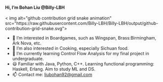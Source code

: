 #### Hi, I’m Bohan Liu @Billy-LBH

<picture>
  <source media="(prefers-color-scheme: dark)" srcset="https://raw.githubusercontent.com/Billy-LBH/Billy-LBH/output/github-contribution-grid-snake-dark.svg">
  <source media="(prefers-color-scheme: light)" srcset="https://raw.githubusercontent.com/Billy-LBH/Billy-LBH/output/github-contribution-grid-snake.svg">
  < img alt="github contribution grid snake animation" src="https://raw.githubusercontent.com/Billy-LBH/Billy-LBH/output/github-contribution-grid-snake.svg">
</picture>

- 👀 I’m interested in Boardgames, such as Wingspan, Brass:Birmingham, Ark Nova, etc.
- 🍲 I’m also interested in Cooking, especially Sichuan food.
- 🌱 I’m currently learning Control Flow Analysis for my final project in undergraduate.
- 😃 Familiar with Java, Python, C++. Learning functional programming: Haskell, Erlang. Aim to study ML and DS.
- 📫 Contact me: liubohan92@gmail.com

<!---
Billy-LBH/Billy-LBH is a ✨ special ✨ repository because its `README.md` (this file) appears on your GitHub profile.
You can click the Preview link to take a look at your changes.
--->
